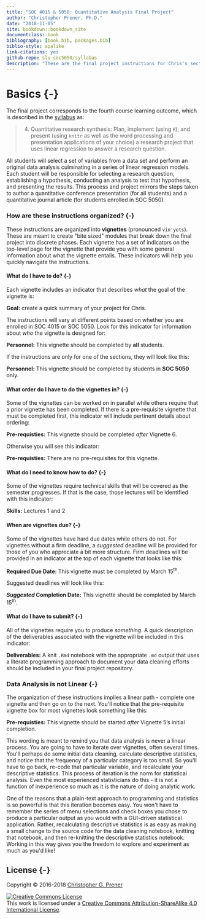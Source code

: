```yaml
---
title: "SOC 4015 & 5050: Quantitative Analysis Final Project"
author: "Christopher Prener, Ph.D."
date: "2018-11-05"
site: bookdown::bookdown_site
documentclass: book
bibliography: [book.bib, packages.bib]
biblio-style: apalike
link-citations: yes
github-repo: slu-soc5050/syllabus
description: "These are the final project instructions for Chris's sections of SOC 4015 and 5050."
---
```


# Basics {-}

The final project corresponds to the fourth course learning outcome, which is described in the [syllabus](https://slu-soc5050.github.io/syllabus) as:

> 4. Quantitative research synthesis: Plan, implement (using `R`), and present (using `knitr` as well as the word processing and presentation applications of your choice) a research project that uses linear regression to answer a research question.

All students will select a set of variables from a data set and perform an original data analysis culminating in a series of linear regression models. Each student will be responsible for selecting a research question, establishing a hypothesis, conducting an analysis to test that hypothesis, and presenting the results. This process and project mirrors the steps taken to author a quantitative conference presentation (for all students) and a quantitative journal article (for students enrolled in SOC 5050).

### How are these instructions organized? {-}
These instructions are organized into **vignettes** (pronounced `vin'yets`). These are meant to create "bite sized" modules that break down the final project into discrete phases. Each vignette has a set of indicators on the top-level page for the vignette that provide you with some general information about what the vignette entails. These indicators will help you quickly navigate the instructions.

#### What do I have to do? {-}
Each vignette includes an indicator that describes *what* the goal of the vignette is:

<div class="rmdgoal">
<p><strong>Goal:</strong> create a quick summary of your project for Chris.</p>
</div>

The instructions will vary at different points based on whether you are enrolled in SOC 4015 or SOC 5050. Look for this indicator for information about *who* the vignette is designed for:

<div class="rmdpersonnel">
<p><strong>Personnel:</strong> This vignette should be completed by <strong>all</strong> students.</p>
</div>

If the instructions are only for one of the sections, they will look like this:

<div class="rmdpersonnel">
<p><strong>Personnel:</strong> This vignette should be completed by students in <strong>SOC 5050</strong> only.</p>
</div>

#### What order do I have to do the vignettes in? {-}
Some of the vignettes can be worked on in parallel while others require that a prior vignette has been completed. If there is a pre-requisite vignette that must be completed first, this indicator will include pertinent details about ordering:

<div class="rmdpre">
<p><strong>Pre-requisties:</strong> This vignette should be completed <em>after</em> Vignette 6.</p>
</div>

Otherwise you will see this indicator:

<div class="rmdpre">
<p><strong>Pre-requisties:</strong> There are no pre-requisites for this vignette.</p>
</div>

#### What do I need to know how to do? {-}
Some of the vignettes require technical skills that will be covered as the semester progresses. If that is the case, those lectures will be identified with this indicator:

<div class="rmdskills">
<p><strong>Skills:</strong> Lectures 1 and 2</p>
</div>

#### When are vignettes due? {-}
Some of the vignettes have hard due dates while others do not. For vignettes without a firm deadline, a *suggested* deadline will be provided for those of you who appreciate a bit more structure. Firm deadlines will be provided in an indicator at the top of each vignette that looks like this:

<div class="rmddue">
<p><strong>Required Due Date:</strong> This vignette must be completed by March 15<sup>th</sup>.</p>
</div>

Suggested deadlines will look like this:

<div class="rmddue">
<p><strong><em>Suggested</em> Completion Date:</strong> This vignette should be completed by March 15<sup>th</sup>.</p>
</div>

#### What do I have to submit? {-}
All of the vignettes require you to produce *something*. A quick description of the deliverables associated with the vignette will be included in this indicator:

<div class="rmddeliver">
<p><strong>Deliverables:</strong> A knit <code>.Rmd</code> notebook with the appropriate <code>.md</code> output that uses a literate programming approach to document your data cleaning efforts should be included in your final project repository.</p>
</div>

### Data Analysis is not Linear {-}
The organization of these instructions implies a linear path - complete one vignette and then go on to the next. You'll notice that the pre-requisite vignette box for most vignettes look something like this:

<div class="rmdpre">
<p><strong>Pre-requisties:</strong> This vignette should be started <em>after</em> Vignette 5’s initial completion.</p>
</div>

This wording is meant to remind you that data analysis is never a linear process. You are going to have to iterate over vignettes, often several times. You'll perhaps do some initial data cleaning, calculate descriptive statistics, and notice that the frequency of a particular category is too small. So you'll have to go back, re-code that particular variable, and recalculate your descriptive statistics. This process of iteration is the norm for statistical analysis. Even the most experienced statisticians do this - it is not a function of inexperience so much as it is the nature of doing analytic work. 

One of the reasons that a plain-text approach to programming and statistics is so powerful is that this iteration becomes easy. You won't have to remember the series of menu selections and check boxes you chose to produce a particular output as you would with a GUI-driven statistical application. Rather, recalculating descriptive statistics is as easy as making a small change to the source code for the data cleaning notebook, knitting that notebook, and then re-knitting the descriptive statistics notebook. Working in this way gives you the freedom to explore and experiment as much as you'd like!

## License {-}
Copyright © 2016-2018 [Christopher G. Prener](https://chris-prener.github.io)

<a rel="license" href="http://creativecommons.org/licenses/by-sa/4.0/"><img alt="Creative Commons License" style="border-width:0" src="https://i.creativecommons.org/l/by-sa/4.0/88x31.png" /></a><br />This work is licensed under a <a rel="license" href="http://creativecommons.org/licenses/by-sa/4.0/">Creative Commons Attribution-ShareAlike 4.0 International License</a>.


